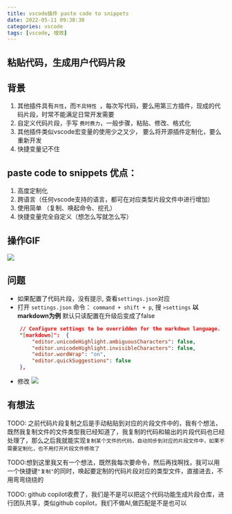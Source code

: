 ```yaml
---
title: vscode插件 paste code to snippets
date: 2022-05-11 09:38:30
categories: vscode
tags: [vscode, 增效]
---
```


## 粘贴代码，生成用户代码片段

## 背景
1. 其他插件具有`共性`，而`不具特性 `，每次写代码，要么用第三方插件，现成的代码片段，时常不能满足日常开发需要
2. 自定义代码片段，手写 `费时费力`，一般步骤，粘贴、修改、格式化
3. 其他插件类似vscode宏变量的使用少之又少， 要么将开源插件定制化，要么重新开发
4. 快捷变量记不住

## paste code to snippets 优点： 
1. 高度定制化
2. 跨语言（任何vscode支持的语言，都可在对应类型片段文件中进行增加）
3. 使用简单 （复制、唤起命令、挖孔）
4. 快捷变量完全自定义（想怎么写就怎么写）

## 操作GIF
![](http://t-blog-images.aijs.top/img/Kapture%202022-05-11%20at%2009.39.01.gif)

## 问题
- 如果配置了代码片段，没有提示, 查看`settings.json`对应
- 打开 `settings.json` 命令： `command + shift + p`, 搜 `>settings`
**以markdown为例** 默认只读配置在升级后变成了false
```json
	// Configure settings to be overridden for the markdown language.
	"[markdown]":  {
		"editor.unicodeHighlight.ambiguousCharacters": false,
		"editor.unicodeHighlight.invisibleCharacters": false,
		"editor.wordWrap": "on",
		"editor.quickSuggestions": false 
	},
```

- 修改
![](http://t-blog-images.aijs.top/img/20220602184856.webp)

## 有想法

TODO: 之前代码片段复制之后是手动粘贴到对应的片段文件中的，我有个想法，既然我复制文件的文件类型我已经知道了，我复制的代码和输出的片段代码也已经处理了，那么之后我就能实现`复制某个文件的代码，自动同步到对应的片段文件中，如果不需要定制化，也不用打开片段文件修改了`

TODO:想到这里我又有一个想法，既然我每次要命令，然后再找啊找，我可以用一个快捷键`"复制"`的同时，唤起要定制的代码片段对应的类型文件，直接进去，不用弯弯绕绕的

TODO: github copilot收费了，我们是不是可以把这个代码功能生成片段仓库，进行团队共享，类似github copilot，我们不做AI,做匹配是不是也可以
